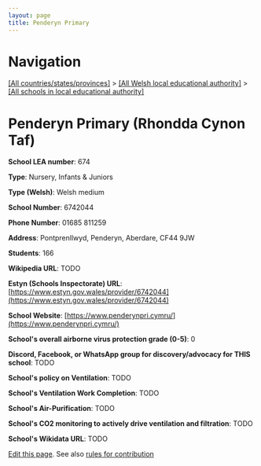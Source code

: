 ```yaml
---
layout: page
title: Penderyn Primary
---
```

# Navigation

[[All countries/states/provinces]](../../..) > [[All Welsh local educational authority]](../..) > [[All schools in local educational authority]](..)

# Penderyn Primary (Rhondda Cynon Taf)

**School LEA number**: 674

**Type**: Nursery, Infants & Juniors

**Type (Welsh)**: Welsh medium

**School Number**: 6742044

**Phone Number**: 01685 811259

**Address**: Pontprenllwyd, Penderyn, Aberdare, CF44 9JW

**Students**: 166

**Wikipedia URL**: TODO

**Estyn (Schools Inspectorate) URL**: [https://www.estyn.gov.wales/provider/6742044](https://www.estyn.gov.wales/provider/6742044)

**School Website**: [https://www.penderynpri.cymru/](https://www.penderynpri.cymru/)

**School's overall airborne virus protection grade (0-5)**: 0

**Discord, Facebook, or WhatsApp group for discovery/advocacy for THIS school**: TODO

**School's policy on Ventilation**: TODO

**School's Ventilation Work Completion**: TODO

**School's Air-Purification**: TODO

**School's CO2 monitoring to actively drive ventilation and filtration**: TODO

**School's Wikidata URL**: TODO




[Edit this page](https://github.com/VentilationProject/Wales/edit/prif/./Rhondda_Cynon_Taf/Penderyn_Primary.md). See also [rules for contribution](../../../contribution-rules/)
